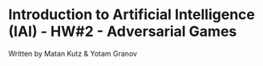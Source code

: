 # Introduction to Artificial Intelligence (IAI) - HW#2 - Adversarial Games

Written by Matan Kutz & Yotam Granov
